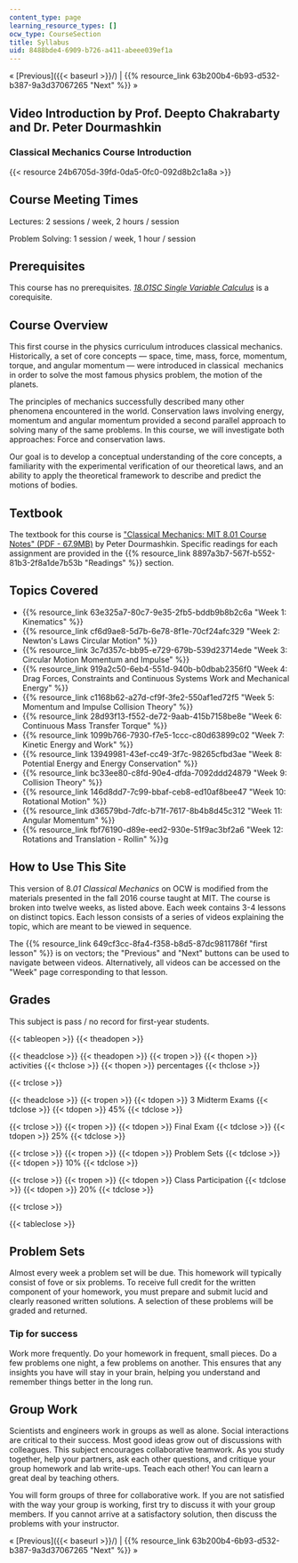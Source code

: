 ```yaml
---
content_type: page
learning_resource_types: []
ocw_type: CourseSection
title: Syllabus
uid: 8488bde4-6909-b726-a411-abeee039ef1a
---
```


« [Previous]({{< baseurl >}}/) | {{% resource_link 63b200b4-6b93-d532-b387-9a3d37067265 "Next" %}} »

Video Introduction by Prof. Deepto Chakrabarty and Dr. Peter Dourmashkin
------------------------------------------------------------------------

### Classical Mechanics Course Introduction

{{< resource 24b6705d-39fd-0da5-0fc0-092d8b2c1a8a >}} 

Course Meeting Times
--------------------

Lectures: 2 sessions / week, 2 hours / session

Problem Solving: 1 session / week, 1 hour / session

Prerequisites
-------------

This course has no prerequisites. [_18.01SC Single Variable Calculus_](/courses/18-01sc-single-variable-calculus-fall-2010) is a corequisite.

Course Overview
---------------

This first course in the physics curriculum introduces classical mechanics. Historically, a set of core concepts — space, time, mass, force, momentum, torque, and angular momentum — were introduced in classical  mechanics in order to solve the most famous physics problem, the motion of the planets.

The principles of mechanics successfully described many other phenomena encountered in the world. Conservation laws involving energy, momentum and angular momentum provided a second parallel approach to solving many of the same problems. In this course, we will investigate both approaches: Force and conservation laws.

Our goal is to develop a conceptual understanding of the core concepts, a familiarity with the experimental verification of our theoretical laws, and an ability to apply the theoretical framework to describe and predict the motions of bodies.

Textbook
--------

The textbook for this course is ["Classical Mechanics: MIT 8.01 Course Notes" (PDF - 67.9MB)](/ans7870/8/8.01/f16/readings/MIT8_01F16_TableOfContents.pdf) by Peter Dourmashkin. Specific readings for each assignment are provided in the {{% resource_link 8897a3b7-567f-b552-81b3-2f8a1de7b53b "Readings" %}} section.

Topics Covered
--------------

*   {{% resource_link 63e325a7-80c7-9e35-2fb5-bddb9b8b2c6a "Week 1: Kinematics" %}}
*   {{% resource_link cf6d9ae8-5d7b-6e78-8f1e-70cf24afc329 "Week 2: Newton's Laws Circular Motion" %}}
*   {{% resource_link 3c7d357c-bb95-e729-679b-539d23714ede "Week 3: Circular Motion Momentum and Impulse" %}}
*   {{% resource_link 919a2c50-6eb4-551d-940b-b0dbab2356f0 "Week 4: Drag Forces, Constraints and Continuous Systems Work and Mechanical Energy" %}}
*   {{% resource_link c1168b62-a27d-cf9f-3fe2-550af1ed72f5 "Week 5: Momentum and Impulse Collision Theory" %}}
*   {{% resource_link 28d93f13-f552-de72-9aab-415b7158be8e "Week 6: Continuous Mass Transfer Torque" %}}
*   {{% resource_link 1099b766-7930-f7e5-1ccc-c80d63899c02 "Week 7: Kinetic Energy and Work" %}}
*   {{% resource_link 13949981-43ef-cc49-3f7c-98265cfbd3ae "Week 8: Potential Energy and Energy Conservation" %}}
*   {{% resource_link bc33ee80-c8fd-90e4-dfda-7092ddd24879 "Week 9: Collision Theory" %}}
*   {{% resource_link 146d8dd7-7c99-bbaf-ceb8-ed10af8bee47 "Week 10: Rotational Motion" %}}
*   {{% resource_link d36579bd-7dfc-b71f-7617-8b4b8d45c312 "Week 11: Angular Momentum" %}}
*   {{% resource_link fbf76190-d89e-eed2-930e-51f9ac3bf2a6 "Week 12: Rotations and Translation - Rollin" %}}g

How to Use This Site
--------------------

This version of 8._01 Classical Mechanics_ on OCW is modified from the materials presented in the fall 2016 course taught at MIT. The course is broken into twelve weeks, as listed above. Each week contains 3-4 lessons on distinct topics. Each lesson consists of a series of videos explaining the topic, which are meant to be viewed in sequence.

The {{% resource_link 649cf3cc-8fa4-f358-b8d5-87dc9811786f "first lesson" %}} is on vectors; the "Previous" and "Next" buttons can be used to navigate between videos. Alternatively, all videos can be accessed on the "Week" page corresponding to that lesson.

Grades
------

This subject is pass / no record for first-year students.

{{< tableopen >}}
{{< theadopen >}}

{{< theadclose >}}
{{< theadopen >}}
{{< tropen >}}
{{< thopen >}}
activities
{{< thclose >}}
{{< thopen >}}
percentages
{{< thclose >}}

{{< trclose >}}

{{< theadclose >}}
{{< tropen >}}
{{< tdopen >}}
3 Midterm Exams
{{< tdclose >}}
{{< tdopen >}}
45%
{{< tdclose >}}

{{< trclose >}}
{{< tropen >}}
{{< tdopen >}}
Final Exam
{{< tdclose >}}
{{< tdopen >}}
25%
{{< tdclose >}}

{{< trclose >}}
{{< tropen >}}
{{< tdopen >}}
Problem Sets
{{< tdclose >}}
{{< tdopen >}}
10%
{{< tdclose >}}

{{< trclose >}}
{{< tropen >}}
{{< tdopen >}}
Class Participation
{{< tdclose >}}
{{< tdopen >}}
20%
{{< tdclose >}}

{{< trclose >}}

{{< tableclose >}}

Problem Sets
------------

Almost every week a problem set will be due. This homework will typically consist of fove or six problems. To receive full credit for the written component of your homework, you must prepare and submit lucid and clearly reasoned written solutions. A selection of these problems will be graded and returned.

### Tip for success

Work more frequently. Do your homework in frequent, small pieces. Do a few problems one night, a few problems on another. This ensures that any insights you have will stay in your brain, helping you understand and remember things better in the long run.

Group Work
----------

Scientists and engineers work in groups as well as alone. Social interactions are critical to their success. Most good ideas grow out of discussions with colleagues. This subject encourages collaborative teamwork. As you study together, help your partners, ask each other questions, and critique your group homework and lab write-ups. Teach each other! You can learn a great deal by teaching others.

You will form groups of three for collaborative work. If you are not satisfied with the way your group is working, first try to discuss it with your group members. If you cannot arrive at a satisfactory solution, then discuss the problems with your instructor.

« [Previous]({{< baseurl >}}/) | {{% resource_link 63b200b4-6b93-d532-b387-9a3d37067265 "Next" %}} »